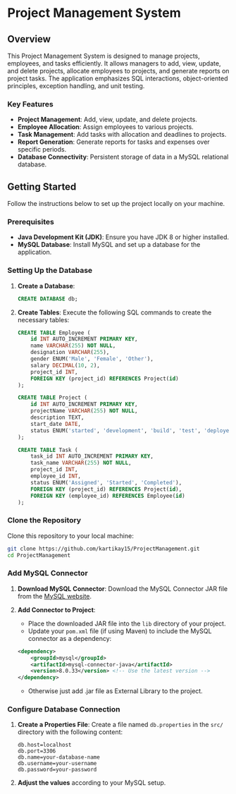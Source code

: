 # Project Management System

## Overview
This Project Management System is designed to manage projects, employees, and tasks efficiently. It allows managers to add, view, update, and delete projects, allocate employees to projects, and generate reports on project tasks. The application emphasizes SQL interactions, object-oriented principles, exception handling, and unit testing.

### Key Features
- **Project Management**: Add, view, update, and delete projects.
- **Employee Allocation**: Assign employees to various projects.
- **Task Management**: Add tasks with allocation and deadlines to projects.
- **Report Generation**: Generate reports for tasks and expenses over specific periods.
- **Database Connectivity**: Persistent storage of data in a MySQL relational database.

## Getting Started
Follow the instructions below to set up the project locally on your machine.

### Prerequisites
- **Java Development Kit (JDK)**: Ensure you have JDK 8 or higher installed.
- **MySQL Database**: Install MySQL and set up a database for the application.

### Setting Up the Database
1. **Create a Database**:
    ```sql
    CREATE DATABASE db;
    ```

2. **Create Tables**: Execute the following SQL commands to create the necessary tables:
    ```sql
    CREATE TABLE Employee (
        id INT AUTO_INCREMENT PRIMARY KEY,
        name VARCHAR(255) NOT NULL,
        designation VARCHAR(255),
        gender ENUM('Male', 'Female', 'Other'),
        salary DECIMAL(10, 2),
        project_id INT,
        FOREIGN KEY (project_id) REFERENCES Project(id)
    );

    CREATE TABLE Project (
        id INT AUTO_INCREMENT PRIMARY KEY,
        projectName VARCHAR(255) NOT NULL,
        description TEXT,
        start_date DATE,
        status ENUM('started', 'development', 'build', 'test', 'deployed')
    );

    CREATE TABLE Task (
        task_id INT AUTO_INCREMENT PRIMARY KEY,
        task_name VARCHAR(255) NOT NULL,
        project_id INT,
        employee_id INT,
        status ENUM('Assigned', 'Started', 'Completed'),
        FOREIGN KEY (project_id) REFERENCES Project(id),
        FOREIGN KEY (employee_id) REFERENCES Employee(id)
    );
    ```

### Clone the Repository
Clone this repository to your local machine:
```bash
git clone https://github.com/kartikay15/ProjectManagement.git
cd ProjectManagement
```

### Add MySQL Connector
1. **Download MySQL Connector**: Download the MySQL Connector JAR file from the [MySQL website](https://dev.mysql.com/downloads/connector/j/).

2. **Add Connector to Project**: 
   - Place the downloaded JAR file into the `lib` directory of your project.
   - Update your `pom.xml` file (if using Maven) to include the MySQL connector as a dependency:
   ```xml
   <dependency>
       <groupId>mysql</groupId>
       <artifactId>mysql-connector-java</artifactId>
       <version>8.0.33</version> <!-- Use the latest version -->
   </dependency>
   ```
   - Otherwise just add .jar file as External Library to the project.
  
### Configure Database Connection
1. **Create a Properties File**: Create a file named `db.properties` in the `src/` directory with the following content:

    ```properties
    db.host=localhost
    db.port=3306
    db.name=your-database-name
    db.username=your-username
    db.password=your-password
    ```

2. **Adjust the values** according to your MySQL setup.

